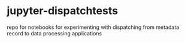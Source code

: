 # jupyter-dispatchtests
repo for notebooks for experimenting with dispatching from metadata record to data processing applications
